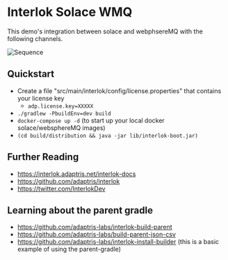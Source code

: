 # Interlok Solace WMQ

This demo's integration between solace and webphsereMQ with the following channels.

![Sequence](http://www.plantuml.com/plantuml/proxy?cache=no&src=https://raw.githubusercontent.com/quotidian-ennui/interlok-solace-wmq/main/docs/sequence-diagram.puml)

## Quickstart

- Create a file "src/main/interlok/config/license.properties" that contains your license key
   - `adp.license.key=XXXXX`
- `./gradlew -PbuildEnv=dev build`
- `docker-compose up -d` (to start up your local docker solace/websphereMQ images)
- `(cd build/distribution && java -jar lib/interlok-boot.jar)`

## Further Reading

- https://interlok.adaptris.net/interlok-docs
- https://github.com/adaptris/interlok
- https://twitter.com/InterlokDev

## Learning about the parent gradle

- https://github.com/adaptris-labs/interlok-build-parent
- https://github.com/adaptris-labs/build-parent-json-csv
- https://github.com/adaptris-labs/interlok-install-builder (this is a basic example of using the parent-gradle)
